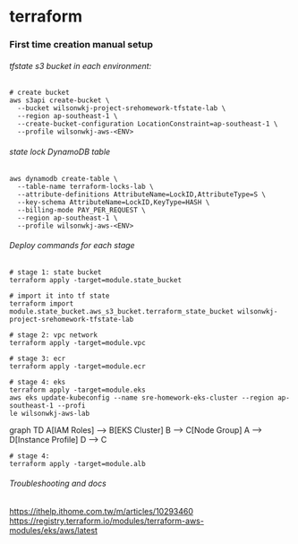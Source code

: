 # terraform
### First time creation manual setup
###### tfstate s3 bucket in each environment:
```
# create bucket
aws s3api create-bucket \
  --bucket wilsonwkj-project-srehomework-tfstate-lab \
  --region ap-southeast-1 \
  --create-bucket-configuration LocationConstraint=ap-southeast-1 \
  --profile wilsonwkj-aws-<ENV>
```
###### state lock DynamoDB table
```
aws dynamodb create-table \
  --table-name terraform-locks-lab \
  --attribute-definitions AttributeName=LockID,AttributeType=S \
  --key-schema AttributeName=LockID,KeyType=HASH \
  --billing-mode PAY_PER_REQUEST \
  --region ap-southeast-1 \
  --profile wilsonwkj-aws-<ENV>
```

###### Deploy commands for each stage
```
# stage 1: state bucket
terraform apply -target=module.state_bucket
```
```
# import it into tf state
terraform import module.state_bucket.aws_s3_bucket.terraform_state_bucket wilsonwkj-project-srehomework-tfstate-lab
```
```
# stage 2: vpc network
terraform apply -target=module.vpc
```
```
# stage 3: ecr
terraform apply -target=module.ecr
```
```
# stage 4: eks
terraform apply -target=module.eks
aws eks update-kubeconfig --name sre-homework-eks-cluster --region ap-southeast-1 --profi
le wilsonwkj-aws-lab
```
graph TD
  A[IAM Roles] --> B[EKS Cluster]
  B --> C[Node Group]
  A --> D[Instance Profile]
  D --> C
```
# stage 4: 
terraform apply -target=module.alb
```

###### Troubleshooting and docs
https://ithelp.ithome.com.tw/m/articles/10293460
https://registry.terraform.io/modules/terraform-aws-modules/eks/aws/latest
